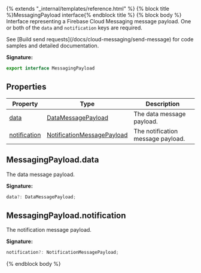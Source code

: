{% extends "_internal/templates/reference.html" %}
{% block title %}MessagingPayload interface{% endblock title %}
{% block body %}
Interface representing a Firebase Cloud Messaging message payload. One or both of the `data` and `notification` keys are required.

See \[Build send requests\](/docs/cloud-messaging/send-message) for code samples and detailed documentation.

<b>Signature:</b>

```typescript
export interface MessagingPayload 
```

## Properties

|  Property | Type | Description |
|  --- | --- | --- |
|  [data](./firebase-admin.messaging.messagingpayload.md#messagingpayloaddata) | [DataMessagePayload](./firebase-admin.messaging.datamessagepayload.md#datamessagepayload_interface) | The data message payload. |
|  [notification](./firebase-admin.messaging.messagingpayload.md#messagingpayloadnotification) | [NotificationMessagePayload](./firebase-admin.messaging.notificationmessagepayload.md#notificationmessagepayload_interface) | The notification message payload. |

## MessagingPayload.data

The data message payload.

<b>Signature:</b>

```typescript
data?: DataMessagePayload;
```

## MessagingPayload.notification

The notification message payload.

<b>Signature:</b>

```typescript
notification?: NotificationMessagePayload;
```
{% endblock body %}
